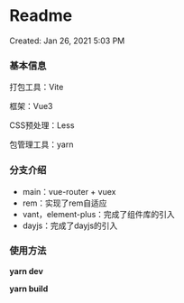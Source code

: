 # Readme

Created: Jan 26, 2021 5:03 PM

### 基本信息

打包工具：Vite

框架：Vue3

CSS预处理：Less

包管理工具：yarn

### 分支介绍

- main：vue-router + vuex
- rem：实现了rem自适应
- vant，element-plus：完成了组件库的引入
- dayjs：完成了dayjs的引入

### 使用方法

**yarn dev**

**yarn build**